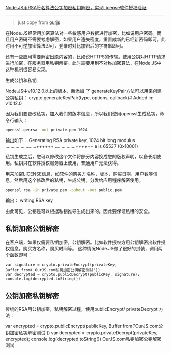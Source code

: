[Node.JS用RSA签名算法公钥加密私钥解密，实现License软件授权验证
](http://ourjs.com/detail/5cebeeb5ebcbdd04c17a3865)
___

> just copy from [ourjs](http://ourjs.com/)

在Node.JS经常用加密算法对一些敏感用户数据进行加密，比如说用户密码。而且用户密码不需要考虑解密，如果用户遗失密度，重置成新的已经新密码即可。此时用不可逆加密算法即可，登录时对比加密后的字符串即可。

还有一些应用需要解密出原内容的，比如说HTTPS的传输。使用公钥对HTTP请求进行加密，在服务器用私钥解密。此时需要用到不对称加密算法，在Node.JS中这种机制很容易实现。

生成公钥和私钥

Node.JS中v10.12.0以上的版本，新添加 了 generateKeyPair方法可以用来创建公钥私钥：
crypto.generateKeyPair(type, options, callback)#
Added in: v10.12.0

因为我们要更改私钥，加入我们的版本信息，所以我们使用openssl生成私钥，命令行输入：

```bash
openssl genrsa -out private.pem 1024
```

输出如下：
Generating RSA private key, 1024 bit long modulus
........................++++++
................++++++
e is 65537 (0x10001)

私钥生成之后，您可以修改这个文件将部分内容换成您的版权声明，以备长期使用。私钥只在软件授权服务器上使用，普通用户无法获得。

用来加密LICENSE信息，如软件的购买方名称，版本，购买日期，用户数等信息，然后用这个修改后的私钥，生成公钥，分发给应用程序解密使用。

```bash
openssl rsa -in private.pem -pubout -out public.pem
```

输出：
writing RSA key

由此可见，公钥是可以根据私钥推导生成出来的。因此要保证私租的安全。


## 私钥加密公钥解密

在客户端，如果仅需要私钥加密，公钥解密。比如软件授权方用公钥解密出软件授权信息，购买方名称，购买时间等。
这种情况Node.JS做了很好的封装，调用两个函数即可：

```
var signature = crypto.privateEncrypt(privateKey, Buffer.from('OurJS.com私钥加密公钥解密测试'))
var decrypted = crypto.publicDecrypt(publicKey, signature);
console.log(decrypted.toString())
```


## 公钥加密私钥解密

传统的RSA用公钥加密，私钥解密过程，使用publicEncrypt/ privateDecrypt 方法：

var encrypted = crypto.publicEncrypt(publicKey, Buffer.from('OurJS.com公钥加密私钥解密测试'))
var decrypted = crypto.privateDecrypt(privateKey, encrypted);
console.log(decrypted.toString())
OurJS.com私钥加密公钥解密测试
